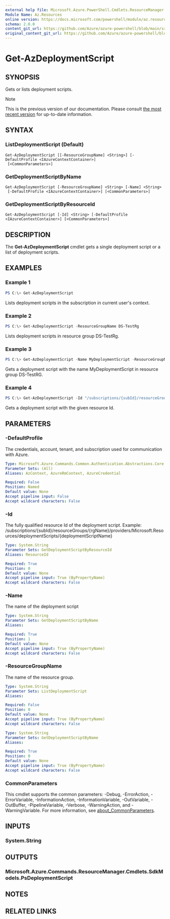 ```yaml
---
external help file: Microsoft.Azure.PowerShell.Cmdlets.ResourceManager.dll-Help.xml
Module Name: Az.Resources
online version: https://docs.microsoft.com/powershell/module/az.resources/get-azdeploymentscript
schema: 2.0.0
content_git_url: https://github.com/Azure/azure-powershell/blob/main/src/Resources/Resources/help/Get-AzDeploymentScript.md
original_content_git_url: https://github.com/Azure/azure-powershell/blob/main/src/Resources/Resources/help/Get-AzDeploymentScript.md
---
```


# Get-AzDeploymentScript

## SYNOPSIS
Gets or lists deployment scripts.

> [!NOTE]
>This is the previous version of our documentation. Please consult [the most recent version](/powershell/module/az.resources/get-azdeploymentscript) for up-to-date information.

## SYNTAX

### ListDeploymentScript (Default)
```
Get-AzDeploymentScript [[-ResourceGroupName] <String>] [-DefaultProfile <IAzureContextContainer>]
 [<CommonParameters>]
```

### GetDeploymentScriptByName
```
Get-AzDeploymentScript [-ResourceGroupName] <String> [-Name] <String>
 [-DefaultProfile <IAzureContextContainer>] [<CommonParameters>]
```

### GetDeploymentScriptByResourceId
```
Get-AzDeploymentScript [-Id] <String> [-DefaultProfile <IAzureContextContainer>] [<CommonParameters>]
```

## DESCRIPTION
The **Get-AzDeploymentScript** cmdlet gets a single deployment script or a list of deployment scripts.

## EXAMPLES

### Example 1
```powershell
PS C:\> Get-AzDeploymentScript
```

Lists deployment scripts in the subscription in current user's context.

### Example 2
```powershell
PS C:\> Get-AzDeploymentScript -ResourceGroupName DS-TestRg
```

Lists deployment scripts in resource group DS-TestRg.

### Example 3
```powershell
PS C:\> Get-AzDeploymentScript -Name MyDeploymentScript -ResourceGroupName DS-TestRg
```

Gets a deployment script with the name MyDeploymentScript in resource group DS-TestRG.

### Example 4
```powershell
PS C:\> Get-AzDeploymentScript -Id "/subscriptions/{subId}/resourceGroups/{rgName}/providers/Microsoft.Resources/deploymentScripts/{deploymentScriptName}"
```

Gets a deployment script with the given resource Id. 

## PARAMETERS

### -DefaultProfile
The credentials, account, tenant, and subscription used for communication with Azure.

```yaml
Type: Microsoft.Azure.Commands.Common.Authentication.Abstractions.Core.IAzureContextContainer
Parameter Sets: (All)
Aliases: AzContext, AzureRmContext, AzureCredential

Required: False
Position: Named
Default value: None
Accept pipeline input: False
Accept wildcard characters: False
```

### -Id
The fully qualified resource Id of the deployment script.
Example: /subscriptions/{subId}/resourceGroups/{rgName}/providers/Microsoft.Resources/deploymentScripts/{deploymentScriptName}

```yaml
Type: System.String
Parameter Sets: GetDeploymentScriptByResourceId
Aliases: ResourceId

Required: True
Position: 0
Default value: None
Accept pipeline input: True (ByPropertyName)
Accept wildcard characters: False
```

### -Name
The name of the deployment script

```yaml
Type: System.String
Parameter Sets: GetDeploymentScriptByName
Aliases:

Required: True
Position: 1
Default value: None
Accept pipeline input: True (ByPropertyName)
Accept wildcard characters: False
```

### -ResourceGroupName
The name of the resource group.

```yaml
Type: System.String
Parameter Sets: ListDeploymentScript
Aliases:

Required: False
Position: 0
Default value: None
Accept pipeline input: True (ByPropertyName)
Accept wildcard characters: False
```

```yaml
Type: System.String
Parameter Sets: GetDeploymentScriptByName
Aliases:

Required: True
Position: 0
Default value: None
Accept pipeline input: True (ByPropertyName)
Accept wildcard characters: False
```

### CommonParameters
This cmdlet supports the common parameters: -Debug, -ErrorAction, -ErrorVariable, -InformationAction, -InformationVariable, -OutVariable, -OutBuffer, -PipelineVariable, -Verbose, -WarningAction, and -WarningVariable. For more information, see [about_CommonParameters](http://go.microsoft.com/fwlink/?LinkID=113216).

## INPUTS

### System.String

## OUTPUTS

### Microsoft.Azure.Commands.ResourceManager.Cmdlets.SdkModels.PsDeploymentScript

## NOTES

## RELATED LINKS
